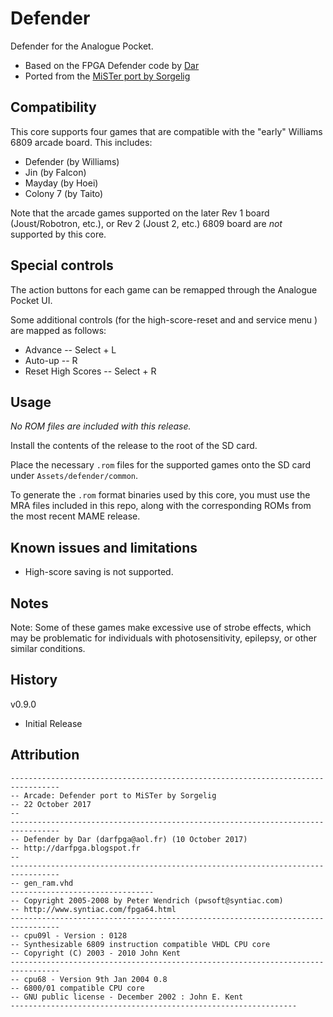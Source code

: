 # Defender

Defender for the Analogue Pocket.

* Based on the FPGA Defender code by [Dar]( http://darfpga.blogspot.fr)
* Ported from the [MiSTer port by Sorgelig](https://github.com/MiSTer-devel/Arcade-Defender_MiSTer)

## Compatibility

This core supports four games that are compatible with the "early" Williams 6809 arcade board. This includes:

* Defender (by Williams)
* Jin (by Falcon)
* Mayday (by Hoei)
* Colony 7 (by Taito)

Note that the arcade games supported on the later Rev 1 board (Joust/Robotron, etc.), or Rev 2 (Joust 2, etc.) 6809 board are *not* supported by this core.

## Special controls

The action buttons for each game can be remapped through the Analogue Pocket UI.

Some additional controls (for the high-score-reset and and service menu ) are mapped as follows:

* Advance -- Select + L
* Auto-up -- R
* Reset High Scores -- Select + R

## Usage

*No ROM files are included with this release.*  

Install the contents of the release to the root of the SD card.

Place the necessary `.rom` files for the supported games onto the SD card under `Assets/defender/common`.

To generate the `.rom` format binaries used by this core, you must use the MRA files included in this repo, along with the corresponding ROMs from the most recent MAME release.

## Known issues and limitations

* High-score saving is not supported.

## Notes

Note:  Some of these games make excessive use of strobe effects, which may be problematic for individuals with photosensitivity, epilepsy, or other similar conditions.

## History

v0.9.0
* Initial Release

## Attribution

```
---------------------------------------------------------------------------------
-- Arcade: Defender port to MiSTer by Sorgelig
-- 22 October 2017
-- 
---------------------------------------------------------------------------------
-- Defender by Dar (darfpga@aol.fr) (10 October 2017)
-- http://darfpga.blogspot.fr
--
---------------------------------------------------------------------------------
-- gen_ram.vhd
-------------------------------- 
-- Copyright 2005-2008 by Peter Wendrich (pwsoft@syntiac.com)
-- http://www.syntiac.com/fpga64.html
---------------------------------------------------------------------------------
-- cpu09l - Version : 0128
-- Synthesizable 6809 instruction compatible VHDL CPU core
-- Copyright (C) 2003 - 2010 John Kent
---------------------------------------------------------------------------------
-- cpu68 - Version 9th Jan 2004 0.8
-- 6800/01 compatible CPU core 
-- GNU public license - December 2002 : John E. Kent
----------------------------------------------------------------

```
